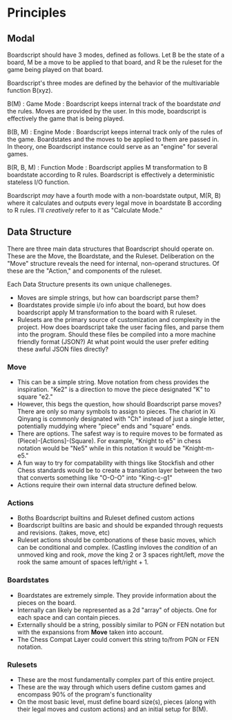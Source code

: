 # Principles

## Modal
Boardscript should have 3 modes, defined as follows.
Let B be the state of a board, M be a move to be applied to that board, and R 
be the ruleset for the game being played on that board. 

Boardscript's three modes are defined by the behavior of the multivariable 
function B(xyz).

B(M) : Game Mode : Boardscript keeps internal track of the boardstate _and_ 
the rules. Moves are provided by the user. In this mode, boardscript is 
effectively the game that is being played.

B(B, M) : Engine Mode : Boardscript keeps internal track only of the rules of 
the game. Boardstates and the moves to be applied to them are passed in. In 
theory, one Boardscript instance could serve as an "engine" for several games.

B(R, B, M) : Function Mode : Boardscript applies M transformation to B 
boardstate according to R rules. Boardscript is effectively a deterministic
stateless I/O function.

Boardscript _may_ have a fourth mode with a non-boardstate output, M(R, B) 
where it calculates and outputs every legal move in boardstate B according to 
R rules. I'll _creatively_ refer to it as "Calculate Mode."

## Data Structure
There are three main data structures that Boardscript should operate on.
These are the Move, the Boardstate, and the Ruleset. Deliberation on the "Move"
structure reveals the need for internal, non-operand structures. Of these are 
the "Action," and components of the ruleset. 

Each Data Structure presents its own unique challeneges.
- Moves are simple strings, but how can boardscript parse them?
- Boardstates provide simple i/o info about the board, but how does boardscript 
apply M transformation to the board with R ruleset. 
- Rulesets are the primary source of customization and complexity in the
project. How does boardscript take the user facing files, and parse them into 
the program. Should these files be compiled into a more machine friendly format
(JSON?) At what point would the user prefer editing these awful JSON files 
directly? 

### Move 
- This can be a simple string. Move notation from chess provides the 
inspiration. "Ke2" is a direction to move the piece designated "K" to square 
"e2." 
- However, this begs the question, how should Boardscript parse moves? There 
are only so many symbols to assign to pieces. The chariot in Xi Qinyang is 
commonly designated with "Ch" instead of just a single letter, potentially 
muddying where "piece" ends and "square" ends.
- There are options. The safest way is to require moves to be formated as 
(Piece)-[Actions]-(Square). For example, "Knight to e5" in chess notation would
be "Ne5" while in this notation it would be "Knight-m-e5."
- A fun way to try for compatability with things like Stockfish and other Chess 
standards would be to create a translation layer between the two that converts 
something like "O-O-O" into "King-c-g1"
- Actions require their own internal data structure defined below.

### Actions
- Boths Boardscript builtins and Ruleset defined custom actions
- Boardscript builtins are basic and should be expanded through requests and
revisions. (takes, move, etc)
- Ruleset actions should be combonations of these basic moves, which can be
conditional and complex. (Castling invloves the _condition_ of an unmoved king 
and rook, _move_ the king 2 or 3 spaces right/left, _move_ the rook the same 
amount of spaces left/right + 1. 

### Boardstates
- Boardstates are extremely simple. They provide information about the pieces 
on the board.
- Internally can likely be represented as a 2d "array" of objects. One for each
space and can contain pieces.
- Externally should be a string, possibly similar to PGN or FEN notation but 
with the expansions from **Move** taken into account. 
- The Chess Compat Layer could convert this string to/from PGN or FEN notation.

### Rulesets
- These are the most fundamentally complex part of this entire project.
- These are the way through which users define custom games and encompass 90%
of the program's functionality
- On the most basic level, must define board size(s), pieces (along with their
legal moves and custom actions) and an initial setup for B(M). 
